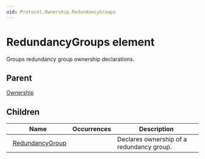 ```yaml
---
uid: Protocol.Ownership.RedundancyGroups
---
```


# RedundancyGroups element

Groups redundancy group ownership declarations.

## Parent

[Ownership](xref:Protocol.Ownership)

## Children

|Name|Occurrences|Description|
|--- |--- |--- |
|&nbsp;&nbsp;[RedundancyGroup](xref:Protocol.Ownership.RedundancyGroups.RedundancyGroup)||Declares ownership of a redundancy group.|
